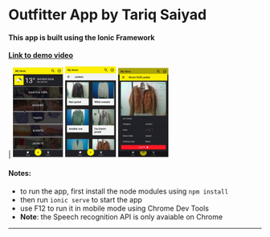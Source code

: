 # Outfitter App by Tariq Saiyad

#### This app is built using the Ionic Framework

**[Link to demo video](https://youtu.be/H3AIHTpFEqw)**

|  <img src="src/assets/outfitter.png" alt="alt text" width="20%" height="20%">
        <img src="src/assets/outfitter3.png" alt="alt text" width="20%" height="20%">
        <img src="src/assets/outfitter2.png" alt="alt text" width="20%" height="20%">


#### Notes:

- to run the app, first install the node modules using `npm install`
- then run `ionic serve` to start the app
- use F12 to run it in mobile mode using Chrome Dev Tools
- **Note**: the Speech recognition API is only avaiable on Chrome

---

